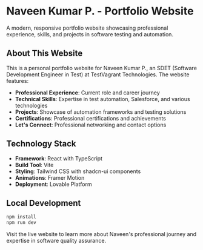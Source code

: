 # Naveen Kumar P. - Portfolio Website

A modern, responsive portfolio website showcasing professional experience, skills, and projects in software testing and automation.

## About This Website

This is a personal portfolio website for Naveen Kumar P., an SDET (Software Development Engineer in Test) at TestVagrant Technologies. The website features:

- **Professional Experience**: Current role and career journey
- **Technical Skills**: Expertise in test automation, Salesforce, and various technologies
- **Projects**: Showcase of automation frameworks and testing solutions
- **Certifications**: Professional certifications and achievements
- **Let's Connect**: Professional networking and contact options

## Technology Stack

- **Framework**: React with TypeScript
- **Build Tool**: Vite
- **Styling**: Tailwind CSS with shadcn-ui components
- **Animations**: Framer Motion
- **Deployment**: Lovable Platform

## Local Development

```sh
npm install
npm run dev
```

Visit the live website to learn more about Naveen's professional journey and expertise in software quality assurance.
